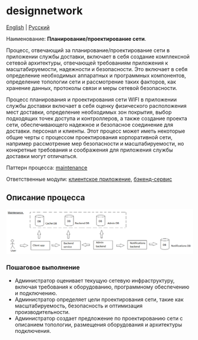 # designnetwork

[English](designnetwork.md) | [Русский](designnetwork.ru.md)

Наименование: **Планирование/проектирование сети**.

Процесс, отвечающий за планирование/проектирование сети в приложении службы доставки, включает в себя создание комплексной сетевой архитектуры, отвечающей требованиям приложения к масштабируемости, надежности и безопасности. Это включает в себя определение необходимых аппаратных и программных компонентов, определение топологии сети и рассмотрение таких факторов, как хранение данных, протоколы связи и меры сетевой безопасности.

Процесс планирования и проектирования сети WIFI в приложении службы доставки включает в себя оценку физического расположения мест доставки, определение необходимых зон покрытия, выбор подходящих точек доступа и контроллеров, а также создание проекта сети, обеспечивающего надежное и безопасное соединение для доставки. персонал и клиенты. Этот процесс может иметь некоторые общие черты с процессом проектирования корпоративной сети, например рассмотрение мер безопасности и масштабируемости, но конкретные требования и соображения для приложения службы доставки могут отличаться.

Паттерн процесса: [maintenance](../../processpatterns/maintenance.ru.md)

Ответственные модули: [клиентское приложение](../../frontend/adminclient.ru.md), [бэкенд-сервис](../../backend/adminbackend.ru.md)

## Описание процесса

![maintenance_overall](../../img/processpatterns/maintenance_overall.png)

### Пошаговое выполнение

- Администратор оценивает текущую сетевую инфраструктуру, включая требования к оборудованию, программному обеспечению и подключению.
- Администратор определяет цели проектирования сети, такие как масштабируемость, безопасность и оптимизация производительности.
- Администратор создает предложение по проектированию сети с описанием топологии, размещения оборудования и архитектуры подключения.
